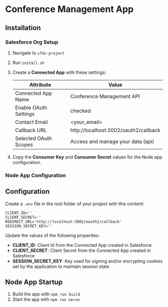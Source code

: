 # Conference Management App

## Installation

### Salesforce Org Setup

1. Navigate to `sfdx-project`
2. Run `install.sh`
3. Create a **Connected App** with these settings:

    | Attribute             | Value                                 |
    | --------------------- | ------------------------------------- |
    | Connected App Name    | Conference Management API             |
    | Enable OAuth Settings | checked                               |
    | Contact Email         | &lt;your_email&gt;                    |
    | Callback URL          | http://localhost:3002/oauth2/callback |
    | Selected OAuth Scopes | Access and manage your data (api)     |

4. Copy the **Consumer Key** and **Consumer Secret** values for the Node app configuration.

### Node App Configuration

## Configuration

Create a `.env` file in the root folder of your project with this content:

```
CLIENT_ID=''
CLIENT_SECRET=''
REDIRECT_URL='http://localhost:3002/oauth2/callback'
SESSION_SECRET_KEY=''
```

Update the values of the following properties:

-   **CLIENT_ID**: Client Id from the Connected App created in Salesforce
-   **CLIENT_SECRET**: Client Secret from the Connected App created in Salesforce
-   **SESSION_SECRET_KEY**: Key used for signing and/or encrypting cookies set by the application to maintain session state

## Node App Startup

1. Build the app with `npm run build`
2. Start the app with `npm run serve`
